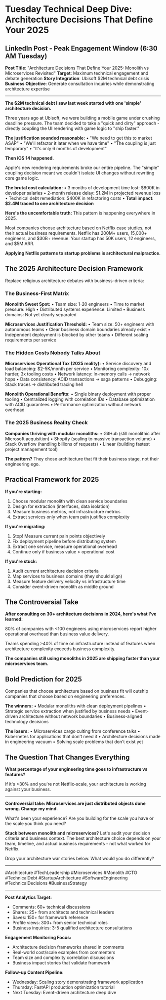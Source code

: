 # Tuesday Technical Deep Dive: Architecture Decisions That Define Your 2025
## LinkedIn Post - Peak Engagement Window (6:30 AM Tuesday)

**Post Title**: "Architecture Decisions That Define Your 2025: Monolith vs Microservices Revisited"
**Target**: Maximum technical engagement and debate generation
**Story Integration**: Ubisoft $2M technical debt crisis
**Business Objective**: Generate consultation inquiries while demonstrating architecture expertise

---

**The $2M technical debt I saw last week started with one 'simple' architecture decision.**

Three years ago at Ubisoft, we were building a mobile game under crushing deadline pressure. The team decided to take a "quick and dirty" approach - directly coupling the UI rendering with game logic to "ship faster."

**The justification sounded reasonable:**
• "We need to get this to market ASAP"
• "We'll refactor it later when we have time"
• "The coupling is just temporary"
• "It's only 6 months of development"

**Then iOS 14 happened.**

Apple's new rendering requirements broke our entire pipeline. The "simple" coupling decision meant we couldn't isolate UI changes without rewriting core game logic.

**The brutal cost calculation:**
• 3 months of development time lost: $800K in developer salaries
• 2-month release delay: $1.2M in projected revenue loss
• Technical debt remediation: $400K in refactoring costs
• **Total impact: $2.4M traced to one architecture decision**

**Here's the uncomfortable truth:** This pattern is happening everywhere in 2025.

Most companies choose architecture based on Netflix case studies, not their actual business requirements. Netflix has 200M+ users, 15,000+ engineers, and $30B+ revenue. Your startup has 50K users, 12 engineers, and $5M ARR.

**Applying Netflix patterns to startup problems is architectural malpractice.**

## The 2025 Architecture Decision Framework

Replace religious architecture debates with business-driven criteria:

### **The Business-First Matrix**

**Monolith Sweet Spot:**
• Team size: 1-20 engineers
• Time to market pressure: High
• Distributed systems experience: Limited
• Business domains: Not yet clearly separated

**Microservices Justification Threshold:**
• Team size: 50+ engineers with autonomous teams
• Clear business domain boundaries already exist
• Independent deployment is blocked by other teams
• Different scaling requirements per service

### **The Hidden Costs Nobody Talks About**

**Microservices Operational Tax (2025 reality):**
• Service discovery and load balancing: $2-5K/month per service
• Monitoring complexity: 10x harder, 3x tooling costs
• Network latency: In-memory calls → network hops
• Data consistency: ACID transactions → saga patterns
• Debugging: Stack traces → distributed tracing hell

**Monolith Operational Benefits:**
• Single binary deployment with proper tooling
• Centralized logging with correlation IDs
• Database optimization with ACID guarantees
• Performance optimization without network overhead

### **The 2025 Business Reality Check**

**Companies thriving with modular monoliths:**
• GitHub (still monolithic after Microsoft acquisition)
• Shopify (scaling to massive transaction volume)
• Stack Overflow (handling billions of requests)
• Linear (building fastest project management tool)

**The pattern?** They chose architecture that fit their business stage, not their engineering ego.

## Practical Framework for 2025

**If you're starting:**
1. Choose modular monolith with clean service boundaries
2. Design for extraction (interfaces, data isolation)
3. Measure business metrics, not infrastructure metrics
4. Extract services only when team pain justifies complexity

**If you're migrating:**
1. Stop! Measure current pain points objectively
2. Fix deployment pipeline before distributing system
3. Extract one service, measure operational overhead
4. Continue only if business value > operational cost

**If you're stuck:**
1. Audit current architecture decision criteria
2. Map services to business domains (they should align)
3. Measure feature delivery velocity vs infrastructure time
4. Consider event-driven monolith as middle ground

## The Controversial Take

**After consulting on 30+ architecture decisions in 2024, here's what I've learned:**

80% of companies with <100 engineers using microservices report higher operational overhead than business value delivery.

Teams spending >40% of time on infrastructure instead of features when architecture complexity exceeds business complexity.

**The companies still using monoliths in 2025 are shipping faster than your microservices team.**

## Bold Prediction for 2025

Companies that choose architecture based on business fit will outship companies that choose based on engineering preferences.

**The winners:**
• Modular monoliths with clean deployment pipelines
• Strategic service extraction when justified by business needs
• Event-driven architecture without network boundaries
• Business-aligned technology decisions

**The losers:**
• Microservices cargo culting from conference talks
• Kubernetes for applications that don't need it
• Architecture decisions made in engineering vacuum
• Solving scale problems that don't exist yet

## The Question That Changes Everything

**What percentage of your engineering time goes to infrastructure vs features?**

If it's >30% and you're not Netflix-scale, your architecture is working against your business.

---

**Controversial take: Microservices are just distributed objects done wrong. Change my mind.**

What's been your experience? Are you building for the scale you have or the scale you think you need?

**Stuck between monolith and microservices?** Let's audit your decision criteria and business context. The best architecture choice depends on your team, timeline, and actual business requirements - not what worked for Netflix.

Drop your architecture war stories below. What would you do differently?

---

#Architecture #TechLeadership #Microservices #Monolith #CTO #TechnicalDebt #StartupArchitecture #SoftwareEngineering #TechnicalDecisions #BusinessStrategy

---

**Post Analytics Target:**
- Comments: 60+ technical discussions
- Shares: 25+ from architects and technical leaders  
- Saves: 150+ for framework reference
- Profile views: 300+ from senior technical roles
- Business inquiries: 3-5 qualified architecture consultations

**Engagement Monitoring Focus:**
- Architecture decision frameworks shared in comments
- Real-world cost/scale examples from commenters
- Team size and complexity correlation discussions
- Business impact stories that validate framework

**Follow-up Content Pipeline:**
- Wednesday: Scaling story demonstrating framework application
- Thursday: FastAPI production optimization tutorial
- Next Tuesday: Event-driven architecture deep dive
